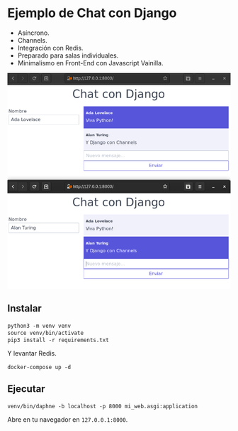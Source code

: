 # Ejemplo de Chat con Django

- Asíncrono.
- Channels.
- Integración con Redis.
- Preparado para salas individuales.
- Minimalismo en Front-End con Javascript Vainilla.

![demo](media/screenshot.png)

## Instalar

``` shell
python3 -m venv venv
source venv/bin/activate
pip3 install -r requirements.txt
```

Y levantar Redis.

``` shell
docker-compose up -d
```

## Ejecutar

``` shell
venv/bin/daphne -b localhost -p 8000 mi_web.asgi:application
```

Abre en tu navegador en ```127.0.0.1:8000```.

